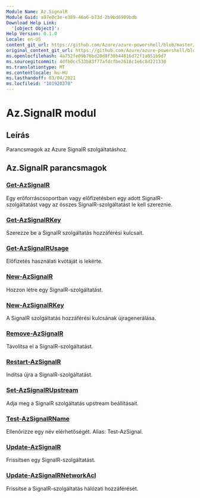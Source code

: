 ```yaml
---
Module Name: Az.SignalR
Module Guid: a97e0c3e-e389-46a6-b73d-2b9bd6909bdb
Download Help Link:
  '[object Object]': 
Help Version: 0.1.0
Locale: en-US
content_git_url: https://github.com/Azure/azure-powershell/blob/master/src/SignalR/SignalR/help/Az.SignalR.md
original_content_git_url: https://github.com/Azure/azure-powershell/blob/master/src/SignalR/SignalR/help/Az.SignalR.md
ms.openlocfilehash: 4a752fe09b76bd20d8f30b44816d72f1a051b9d7
ms.sourcegitcommit: 4dfb0cc533b83f77afdcfbe2618c1e6c8d221330
ms.translationtype: MT
ms.contentlocale: hu-HU
ms.lasthandoff: 03/04/2021
ms.locfileid: "101920370"
---
```

# Az.SignalR modul
## Leírás
Parancsmagok az Azure SignalR szolgáltatáshoz.

## Az.SignalR parancsmagok
### [Get-AzSignalR](Get-AzSignalR.md)
Egy erőforráscsoportban vagy előfizetésben egy adott SignalR-szolgáltatást vagy az összes SignalR-szolgáltatást le kell szereznie.

### [Get-AzSignalRKey](Get-AzSignalRKey.md)
Szerezze be a SignalR szolgáltatás hozzáférési kulcsait.

### [Get-AzSignalRUsage](Get-AzSignalRUsage.md)
Előfizetés használati kvótáját is lekérte.

### [New-AzSignalR](New-AzSignalR.md)
Hozzon létre egy SignalR-szolgáltatást.

### [New-AzSignalRKey](New-AzSignalRKey.md)
A SignalR szolgáltatás hozzáférési kulcsának újragenerálása.

### [Remove-AzSignalR](Remove-AzSignalR.md)
Távolítsa el a SignalR-szolgáltatást.

### [Restart-AzSignalR](Restart-AzSignalR.md)
Indítsa újra a SignalR-szolgáltatást.

### [Set-AzSignalRUpstream](Set-AzSignalRUpstream.md)
Adja meg a SignalR szolgáltatás upstream beállításait.

### [Test-AzSignalRName](Test-AzSignalRName.md)
Ellenőrizze egy név elérhetőségét. Alias: Test-AzSignal.

### [Update-AzSignalR](Update-AzSignalR.md)
Frissítsen egy SignalR-szolgáltatást.

### [Update-AzSignalRNetworkAcl](Update-AzSignalRNetworkAcl.md)
Frissítse a SignalR-szolgáltatás hálózati hozzáférését.

